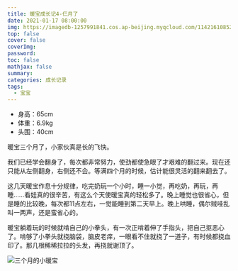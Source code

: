 ```yaml
---
title: 暖宝成长记4-仨月了
date: 2021-01-17 08:00:00
img: https://imagedb-1257991841.cos.ap-beijing.myqcloud.com/11421610852194_.pic.jpg
top: false
cover: false
coverImg: 
password: 
toc: false
mathjax: false
summary: 
categories: 成长记录
tags:
  - 宝宝
---
```


- 身高：65cm
- 体重：6.9kg
- 头围：40cm

暖宝三个月了，小家伙真是长的飞快。

我们已经学会翻身了，每次都非常努力，使劲都使急眼了才艰难的翻过来。现在还只能从左侧翻身，右侧还不会。等满四个月的时候，估计能很灵活的翻来翻去了。

这几天暖宝作息十分规律，吃完奶玩一个小时，睡一小觉，再吃奶，再玩，再睡……看娃真的很辛苦，有这么个天使暖宝真的轻松多了。晚上睡觉也很省心，但是睡的比较晚，每次都11点左右，一觉能睡到第二天早上。晚上哄睡，偶尔贼哇乱叫一两声，还是蛮省心的。

暖宝躺着玩的时候就啃自己的小拳头，有一次正啃着伸了手指头，把自己抠恶心了。啃够了小拳头就挠脑袋，脑皮老痒，一眼看不住就挠了一道子，有时候都挠血印了。那几根稀稀拉拉的头发，再挠就谢顶了。

![三个月的小暖宝](https://imagedb-1257991841.cos.ap-beijing.myqcloud.com/11421610852194_.pic.jpg)